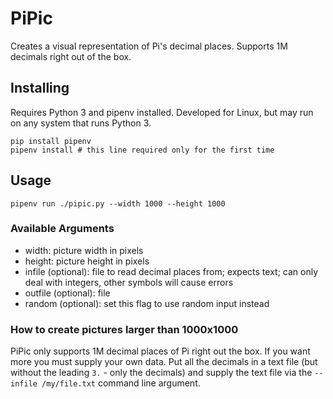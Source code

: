 # PiPic

Creates a visual representation of Pi's decimal places. Supports 1M decimals right out of the box.

## Installing

Requires Python 3 and pipenv installed. Developed for Linux, but may run on any system that runs Python 3.

```commandLine
pip install pipenv
pipenv install # this line required only for the first time
```

## Usage

```commandLine
pipenv run ./pipic.py --width 1000 --height 1000
```

### Available Arguments

- width: picture width in pixels
- height: picture height in pixels
- infile (optional): file to read decimal places from; expects text; can only deal with integers, other symbols will cause errors
- outfile (optional): file
- random (optional): set this flag to use random input instead


### How to create pictures larger than 1000x1000

PiPic only supports 1M decimal places of Pi right out the box. If you want more you must supply your own data. Put all
the decimals in a text file (but without the leading `3.` - only the decimals) and supply the text file via the
`--infile /my/file.txt` command line argument.
